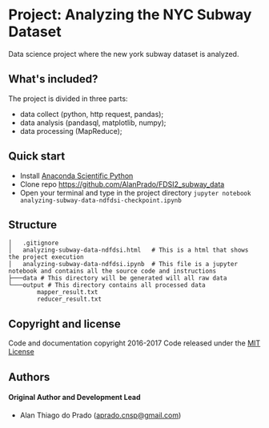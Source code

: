 # Project: Analyzing the NYC Subway Dataset

Data science project where the new york subway dataset is analyzed.

## What's included?

The project is divided in three parts:
* data collect (python, http request, pandas);
* data analysis (pandasql, matplotlib, numpy);
* data processing (MapReduce);

## Quick start

* Install [Anaconda Scientific Python](https://store.continuum.io/cshop/anaconda/)
* Clone repo https://github.com/AlanPrado/FDSI2_subway_data
* Open your terminal and type in the project directory `jupyter notebook analyzing-subway-data-ndfdsi-checkpoint.ipynb`

## Structure

```
│   .gitignore
│   analyzing-subway-data-ndfdsi.html   # This is a html that shows the project execution
│   analyzing-subway-data-ndfdsi.ipynb  # This file is a jupyter notebook and contains all the source code and instructions
├───data # This directory will be generated will all raw data 
└───output # This directory contains all processed data
        mapper_result.txt
        reducer_result.txt
```
## Copyright and license
Code and documentation copyright 2016-2017 Code released under the [MIT License](https://github.com/AlanPrado/FDSI2_subway_data/blob/master/LICENSE)

## Authors

#### Original Author and Development Lead

- Alan Thiago do Prado (aprado.cnsp@gmail.com)
